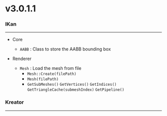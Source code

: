 # v3.0.1.1

### IKan
----------------------------------------------------------------------------------------------------------------------
  - Core
    - `AABB` : Class to store the AABB bounding box
  
  - Renderer
    - `Mesh` : Load the mesh from file
      - `Mesh::Create(filePath)`
      - `Mesh(filePath)`
      - `GetSubMeshes()` `GetVertices()` `GetIndices()` `GetTriangleCache(submeshIndex)` `GetPipeline()`
    
### Kreator
----------------------------------------------------------------------------------------------------------------------
